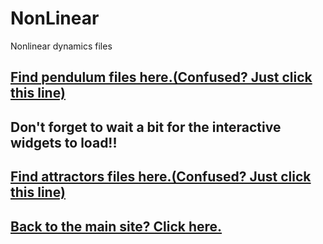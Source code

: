 # NonLinear
Nonlinear dynamics files
## [Find pendulum files here.(Confused? Just click this line)](https://shantanu.rocks/NonLinear/pendulum.html)
## Don't forget to wait a bit for the interactive widgets to load!!
<!-- #%<iframe src="https://shantanu.rocks/NonLinear/name.html" width="100%" height="1000"></iframe>n -->
## [Find attractors files here.(Confused? Just click this line)](https://shantanu.rocks/NonLinear/attractors.html)

## [Back to the main site? Click here.](https://shantanu.rocks)
